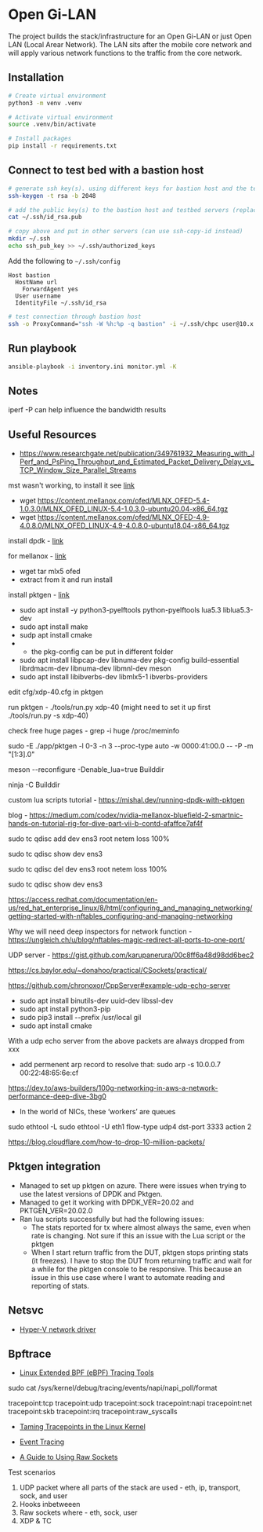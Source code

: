 # Open Gi-LAN

The project builds the stack/infrastructure for an Open Gi-LAN or just Open LAN (Local Arear Network). The LAN sits after the mobile core network and will apply various network functions to the traffic from the core network.

## Installation

```bash
# Create virtual environment
python3 -m venv .venv

# Activate virtual environment
source .venv/bin/activate

# Install packages
pip install -r requirements.txt

```

## Connect to test bed with a bastion host

```bash
# generate ssh key(s). using different keys for bastion host and the testbed servers
ssh-keygen -t rsa -b 2048

# add the public key(s) to the bastion host and testbed servers (replace id_rsa.pub with key name)
cat ~/.ssh/id_rsa.pub

# copy above and put in other servers (can use ssh-copy-id instead)
mkdir ~/.ssh
echo ssh_pub_key >> ~/.ssh/authorized_keys
```

Add the following to `~/.ssh/config`

```text
Host bastion
  HostName url
    ForwardAgent yes
  User username
  IdentityFile ~/.ssh/id_rsa
```

```bash
# test connection through bastion host
ssh -o ProxyCommand="ssh -W %h:%p -q bastion" -i ~/.ssh/chpc user@10.x.x.x
```

## Run playbook

```bash
ansible-playbook -i inventory.ini monitor.yml -K
```

## Notes
iperf -P can help influence the bandwidth results

## Useful Resources

- https://www.researchgate.net/publication/349761932_Measuring_with_JPerf_and_PsPing_Throughput_and_Estimated_Packet_Delivery_Delay_vs_TCP_Window_Size_Parallel_Streams

mst wasn't working, to install it see [link](https://community.mellanox.com/s/article/getting-started-with-mellanox-firmware-tools--mft--for-linux)
- wget https://content.mellanox.com/ofed/MLNX_OFED-5.4-1.0.3.0/MLNX_OFED_LINUX-5.4-1.0.3.0-ubuntu20.04-x86_64.tgz
- wget https://content.mellanox.com/ofed/MLNX_OFED-4.9-4.0.8.0/MLNX_OFED_LINUX-4.9-4.0.8.0-ubuntu18.04-x86_64.tgz

install dpdk - [link](https://doc.dpdk.org/guides/linux_gsg/build_dpdk.html)

for mellanox - [link](https://doc.dpdk.org/guides/nics/mlx5.html)
- wget tar mlx5 ofed
- extract from it and run install

install pktgen - [link](https://pktgen-dpdk.readthedocs.io/en/latest/getting_started.html)
- sudo apt install -y python3-pyelftools python-pyelftools lua5.3 liblua5.3-dev 
- sudo apt install make
- sudp apt install cmake
- * the pkg-config can be put in different folder
- sudo apt install libpcap-dev libnuma-dev pkg-config build-essential librdmacm-dev libnuma-dev libmnl-dev meson
- sudo apt install libibverbs-dev libmlx5-1 ibverbs-providers

edit cfg/xdp-40.cfg in pktgen

run pktgen - ./tools/run.py xdp-40 (might need to set it up first ./tools/run.py -s xdp-40)

check free huge pages - grep -i huge /proc/meminfo

sudo -E ./app/pktgen -l 0-3 -n 3 --proc-type auto -w 0000:41:00.0 -- -P -m "[1:3].0"

meson --reconfigure -Denable_lua=true Builddir

ninja -C Builddir

custom lua scripts tutorial - https://mishal.dev/running-dpdk-with-pktgen

blog - https://medium.com/codex/nvidia-mellanox-bluefield-2-smartnic-hands-on-tutorial-rig-for-dive-part-vii-b-contd-afaffce7af4f

sudo tc qdisc add dev ens3 root netem loss 100%

sudo tc qdisc show dev ens3

sudo tc qdisc del dev ens3 root netem loss 100%

sudo tc qdisc show dev ens3

https://access.redhat.com/documentation/en-us/red_hat_enterprise_linux/8/html/configuring_and_managing_networking/getting-started-with-nftables_configuring-and-managing-networking

Why we will need deep inspectors for network function - https://ungleich.ch/u/blog/nftables-magic-redirect-all-ports-to-one-port/

UDP server - https://gist.github.com/karupanerura/00c8ff6a48d98dd6bec2

https://cs.baylor.edu/~donahoo/practical/CSockets/practical/

https://github.com/chronoxor/CppServer#example-udp-echo-server
  - sudo apt install binutils-dev uuid-dev libssl-dev
  - sudo apt install python3-pip
  - sudo pip3 install --prefix /usr/local gil
  - sudo apt install cmake

With a udp echo server from the above packets are always dropped from xxx
  - add permenent arp record to resolve that: sudo arp -s 10.0.0.7 00:22:48:65:6e:cf

https://dev.to/aws-builders/100g-networking-in-aws-a-network-performance-deep-dive-3bg0
- In the world of NICs, these ‘workers’ are queues

sudo ethtool -L
sudo ethtool -U eth1 flow-type udp4 dst-port 3333 action 2

https://blog.cloudflare.com/how-to-drop-10-million-packets/

## Pktgen integration

- Managed to set up pktgen on azure. There were issues when trying to use the latest versions of DPDK and Pktgen.
- Managed to get it working with DPDK_VER=20.02 and PKTGEN_VER=20.02.0
- Ran lua scripts successfully but had the following issues:
  - The stats reported for tx where almost always the same, even when rate is changing. Not sure if this an issue with the Lua script or the pktgen
  - When I start return traffic from the DUT, pktgen stops printing stats (it freezes). I have to stop the DUT from returning traffic and wait for a while for the pktgen console to be responsive. This because an issue in this use case where I want to automate reading and reporting of stats.

## Netsvc

- [Hyper-V network driver](https://www.kernel.org/doc/html/v5.12/networking/device_drivers/ethernet/microsoft/netvsc.html)

## Bpftrace

- [Linux Extended BPF (eBPF) Tracing Tools](https://www.brendangregg.com/ebpf.html#bpftrace)

sudo cat /sys/kernel/debug/tracing/events/napi/napi_poll/format

tracepoint:tcp
tracepoint:udp
tracepoint:sock
tracepoint:napi
tracepoint:net
tracepoint:skb
tracepoint:irq
tracepoint:raw_syscalls

- [Taming Tracepoints in the Linux Kernel](https://blogs.oracle.com/linux/post/taming-tracepoints-in-the-linux-kernel)
- [Event Tracing](https://www.kernel.org/doc/Documentation/trace/events.txt)

- [A Guide to Using Raw Sockets](https://www.opensourceforu.com/2015/03/a-guide-to-using-raw-sockets/)

Test scenarios

1. UDP packet where all parts of the stack are used - eth, ip, transport, sock, and user
2. Hooks inbetweeen
3. Raw sockets where - eth, sock, user
4. XDP & TC